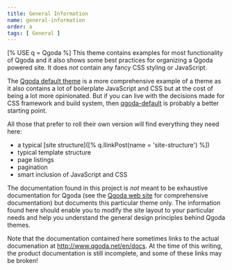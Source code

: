 ```yaml
---
title: General Information
name: general-information
order: a
tags: [ General ]
---
```

[% USE q = Qgoda %]
This theme contains examples for most functionality of Qgoda and it also shows
some best practices for organizing a Qgoda powered site.  It does *not* contain
any fancy CSS styling or JavaScript.

The [Qgoda default theme](https://github.com/gflohr/qgoda-default) is a more
comprehensive example of a theme as it also contains a lot of boilerplate
JavaScript and CSS but at the cost of being a lot more opinionated.  But if
you can live with the decisions made for CSS framework and build system, then
[qgoda-default](https://github.com/gflohr/qgoda-default) is probably a better
starting point.

All those that prefer to roll their own version will find everything they
need here:

- a typical [site structure]([% q.llinkPost(name = 'site-structure') %])
- typical template structure
- page listings
- pagination
- smart inclusion of JavaScript and CSS

The documentation found in this project is *not* meant to be exhaustive documentation for Qgoda (see the [Qgoda web site](http://www.qgoda.net/en/docs/) for comprehensive documentation) but documents this particular theme only.  The information found here should enable you to modify the site layout to your particular needs and help you understand the general design principles behind Qgoda themes.

Note that the documentation contained here sometimes links to the actual documenation at http://www.qgoda.net/en/docs.  At the time of this writing, the product documentation is still incomplete, and some of these links may be broken!
